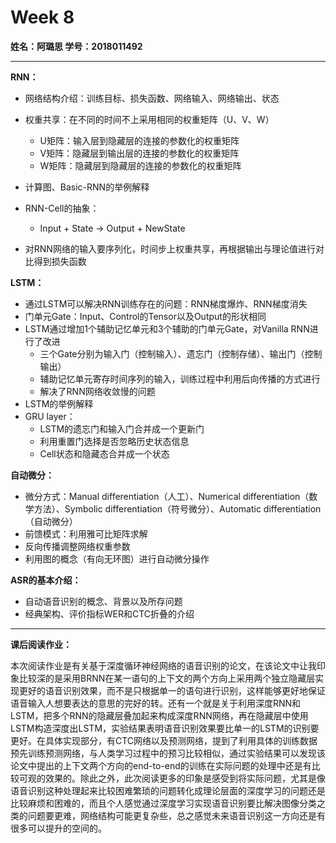 # Week 8

**姓名：阿璐思  学号：2018011492**

***

**RNN：**

* 网络结构介绍：训练目标、损失函数、网络输入、网络输出、状态

* 权重共享：在不同的时间不上采用相同的权重矩阵（U、V、W）
  * U矩阵：输入层到隐藏层的连接的参数化的权重矩阵
  * V矩阵：隐藏层到输出层的连接的参数化的权重矩阵
  * W矩阵：隐藏层到隐藏层的连接的参数化的权重矩阵
* 计算图、Basic-RNN的举例解释
* RNN-Cell的抽象：
  * Input + State -> Output + NewState
* 对RNN网络的输入要序列化，时间步上权重共享，再根据输出与理论值进行对比得到损失函数

**LSTM：**

* 通过LSTM可以解决RNN训练存在的问题：RNN梯度爆炸、RNN梯度消失
* 门单元Gate：Input、Control的Tensor以及Output的形状相同
* LSTM通过增加1个辅助记忆单元和3个辅助的门单元Gate，对Vanilla RNN进行了改进
  * 三个Gate分别为输入门（控制输入）、遗忘门（控制存储）、输出门（控制输出）
  * 辅助记忆单元寄存时间序列的输入，训练过程中利用后向传播的方式进行
  * 解决了RNN网络收敛慢的问题
* LSTM的举例解释
* GRU layer：
  * LSTM的遗忘门和输入门合并成一个更新门
  * 利用重置门选择是否忽略历史状态信息
  * Cell状态和隐藏态合并成一个状态

**自动微分：**

* 微分方式：Manual differentiation（人工）、Numerical differentiation（数学方法）、Symbolic differentiation（符号微分）、Automatic differentiation（自动微分）
* 前馈模式：利用雅可比矩阵求解
* 反向传播调整网络权重参数
* 利用图的概念（有向无环图）进行自动微分操作

**ASR的基本介绍：**

* 自动语音识别的概念、背景以及所存问题
* 经典架构、评价指标WER和CTC折叠的介绍

***

**课后阅读作业：** 

​        本次阅读作业是有关基于深度循环神经网络的语音识别的论文，在该论文中让我印象比较深的是采用BRNN在某一语句的上下文的两个方向上采用两个独立隐藏层实现更好的语音识别效果，而不是只根据单一的语句进行识别，这样能够更好地保证语音输入人想要表达的意思的完好的转。还有一个就是关于利用深度RNN和LSTM，把多个RNN的隐藏层叠加起来构成深度RNN网络，再在隐藏层中使用LSTM构造深度出LSTM，实验结果表明语音识别效果要比单一的LSTM的识别要更好。在具体实现部分，有CTC网络以及预测网络，提到了利用具体的训练数据预先训练预测网络，与人类学习过程中的预习比较相似，通过实验结果可以发现该论文中提出的上下文两个方向的end-to-end的训练在实际问题的处理中还是有比较可观的效果的。除此之外，此次阅读更多的印象是感受到将实际问题，尤其是像语音识别这种处理起来比较困难繁琐的问题转化成理论层面的深度学习的问题还是比较麻烦和困难的，而且个人感觉通过深度学习实现语音识别要比解决图像分类之类的问题要更难，网络结构可能更复杂些，总之感觉未来语音识别这一方向还是有很多可以提升的空间的。

